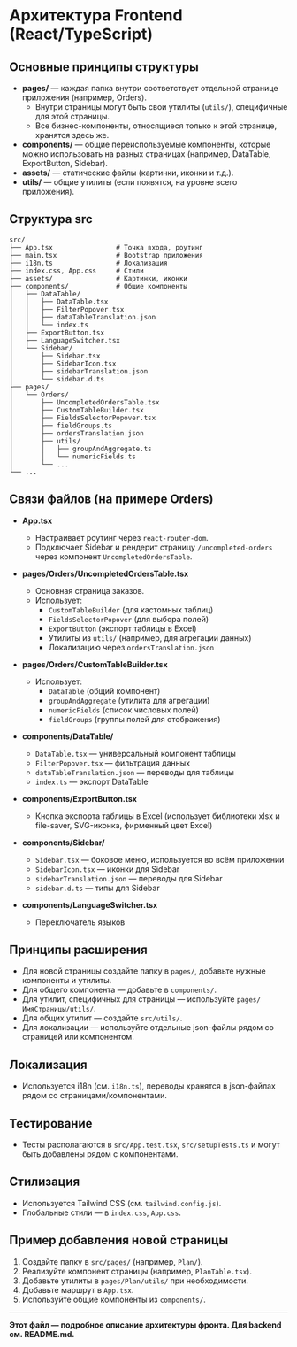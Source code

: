 # Архитектура Frontend (React/TypeScript)

## Основные принципы структуры

- **pages/** — каждая папка внутри соответствует отдельной странице приложения (например, Orders).
  - Внутри страницы могут быть свои утилиты (`utils/`), специфичные для этой страницы.
  - Все бизнес-компоненты, относящиеся только к этой странице, хранятся здесь же.
- **components/** — общие переиспользуемые компоненты, которые можно использовать на разных страницах (например, DataTable, ExportButton, Sidebar).
- **assets/** — статические файлы (картинки, иконки и т.д.).
- **utils/** — общие утилиты (если появятся, на уровне всего приложения).

## Структура src

```
src/
├── App.tsx                # Точка входа, роутинг
├── main.tsx               # Bootstrap приложения
├── i18n.ts                # Локализация
├── index.css, App.css     # Стили
├── assets/                # Картинки, иконки
├── components/            # Общие компоненты
│   ├── DataTable/
│   │   ├── DataTable.tsx
│   │   ├── FilterPopover.tsx
│   │   ├── dataTableTranslation.json
│   │   └── index.ts
│   ├── ExportButton.tsx
│   ├── LanguageSwitcher.tsx
│   └── Sidebar/
│       ├── Sidebar.tsx
│       ├── SidebarIcon.tsx
│       ├── sidebarTranslation.json
│       └── sidebar.d.ts
├── pages/
│   └── Orders/
│       ├── UncompletedOrdersTable.tsx
│       ├── CustomTableBuilder.tsx
│       ├── FieldsSelectorPopover.tsx
│       ├── fieldGroups.ts
│       ├── ordersTranslation.json
│       ├── utils/
│       │   ├── groupAndAggregate.ts
│       │   └── numericFields.ts
│       └── ...
└── ...
```

## Связи файлов (на примере Orders)

- **App.tsx**
  - Настраивает роутинг через `react-router-dom`.
  - Подключает Sidebar и рендерит страницу `/uncompleted-orders` через компонент `UncompletedOrdersTable`.

- **pages/Orders/UncompletedOrdersTable.tsx**
  - Основная страница заказов.
  - Использует:
    - `CustomTableBuilder` (для кастомных таблиц)
    - `FieldsSelectorPopover` (для выбора полей)
    - `ExportButton` (экспорт таблицы в Excel)
    - Утилиты из `utils/` (например, для агрегации данных)
    - Локализацию через `ordersTranslation.json`

- **pages/Orders/CustomTableBuilder.tsx**
  - Использует:
    - `DataTable` (общий компонент)
    - `groupAndAggregate` (утилита для агрегации)
    - `numericFields` (список числовых полей)
    - `fieldGroups` (группы полей для отображения)

- **components/DataTable/**
  - `DataTable.tsx` — универсальный компонент таблицы
  - `FilterPopover.tsx` — фильтрация данных
  - `dataTableTranslation.json` — переводы для таблицы
  - `index.ts` — экспорт DataTable

- **components/ExportButton.tsx**
  - Кнопка экспорта таблицы в Excel (использует библиотеки xlsx и file-saver, SVG-иконка, фирменный цвет Excel)

- **components/Sidebar/**
  - `Sidebar.tsx` — боковое меню, используется во всём приложении
  - `SidebarIcon.tsx` — иконки для Sidebar
  - `sidebarTranslation.json` — переводы для Sidebar
  - `sidebar.d.ts` — типы для Sidebar

- **components/LanguageSwitcher.tsx**
  - Переключатель языков

## Принципы расширения

- Для новой страницы создайте папку в `pages/`, добавьте нужные компоненты и утилиты.
- Для общего компонента — добавьте в `components/`.
- Для утилит, специфичных для страницы — используйте `pages/ИмяСтраницы/utils/`.
- Для общих утилит — создайте `src/utils/`.
- Для локализации — используйте отдельные json-файлы рядом со страницей или компонентом.

## Локализация
- Используется i18n (см. `i18n.ts`), переводы хранятся в json-файлах рядом со страницами/компонентами.

## Тестирование
- Тесты располагаются в `src/App.test.tsx`, `src/setupTests.ts` и могут быть добавлены рядом с компонентами.

## Стилизация
- Используется Tailwind CSS (см. `tailwind.config.js`).
- Глобальные стили — в `index.css`, `App.css`.

## Пример добавления новой страницы
1. Создайте папку в `src/pages/` (например, `Plan/`).
2. Реализуйте компонент страницы (например, `PlanTable.tsx`).
3. Добавьте утилиты в `pages/Plan/utils/` при необходимости.
4. Добавьте маршрут в `App.tsx`.
5. Используйте общие компоненты из `components/`.

---

**Этот файл — подробное описание архитектуры фронта. Для backend см. README.md.** 